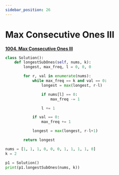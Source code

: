 ```yaml
---
sidebar_position: 26
---
```


# Max Consecutive Ones III

**[1004. Max Consecutive Ones III](https://leetcode.com/problems/max-consecutive-ones-iii/)**

```python title="Output: 6"
class Solution():
    def longestSubOnes(self, nums, k):
        longest, max_freq, l = 0, 0, 0

        for r, val in enumerate(nums):
            while max_freq == k and val == 0:
                longest = max(longest, r-l)

                if nums[l] == 0:
                    max_freq -= 1

                l += 1

            if val == 0:
                max_freq += 1

            longest = max(longest, r-l+1)

        return longest

nums = [1, 1, 1, 0, 0, 0, 1, 1, 1, 1, 0]
k = 2

p1 = Solution()
print(p1.longestSubOnes(nums, k))
```